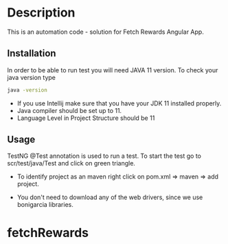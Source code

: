 # Description

This is an automation code - solution for Fetch Rewards Angular App. 

## Installation

In order to be able to run test you will need JAVA 11 version. 
To check your java version type 
```bash
java -version
```
- If you use IntelIij make sure that you have your JDK 11 installed properly. 
- Java compiler should be set up to 11. 
 - Language Level in Project Structure should be 11
 
## Usage

TestNG @Test annotation is used to run a test. 
To start the test go to scr/test/java/Test and click on green triangle.

- To identify project as an maven right click on 
pom.xml => maven => add project. 

- You don't need to download any of the web drivers, since we use bonigarcia libraries. 

# fetchRewards

